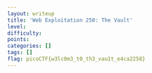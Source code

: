 ```yaml
---
layout: writeup
title: 'Web Exploitation 250: The Vault'
level: 
difficulty: 
points: 
categories: []
tags: []
flag: picoCTF{w3lc0m3_t0_th3_vau1t_e4ca2258}
---
```

